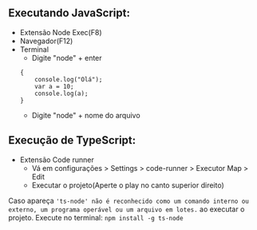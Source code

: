 ## Executando JavaScript:
- Extensão Node Exec(F8)
- Navegador(F12)
- Terminal
    - Digite "node" + enter
    ```
    {
        console.log("Olá");
        var a = 10;
        console.log(a);
    }
    ```
    - Digite "node" + nome do arquivo

## Execução de TypeScript:
- Extensão Code runner
    - Vá em configurações > Settings > code-runner > Executor Map > Edit
    - Executar o projeto(Aperte o play no canto superior direito)

Caso apareça `'ts-node' não é reconhecido como um comando interno ou externo, um programa operável ou um arquivo em lotes.` ao executar o projeto. Execute no terminal: `npm install -g ts-node`